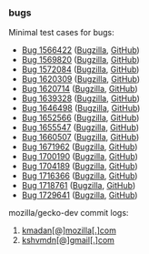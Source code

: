 ### bugs

Minimal test cases for bugs:

- [Bug 1566422](1566422) ([Bugzilla](https://bugzilla.mozilla.org/show_bug.cgi?id=1566422), [GitHub](https://github.com/kashav/bugs/tree/master/1566422))
- [Bug 1569820](1569820) ([Bugzilla](https://bugzilla.mozilla.org/show_bug.cgi?id=1569820), [GitHub](https://github.com/kashav/bugs/tree/master/1569820))
- [Bug 1572084](1572084) ([Bugzilla](https://bugzilla.mozilla.org/show_bug.cgi?id=1572084), [GitHub](https://github.com/kashav/bugs/tree/master/1572084))
- [Bug 1620309](1620309) ([Bugzilla](https://bugzilla.mozilla.org/show_bug.cgi?id=1620309), [GitHub](https://github.com/kashav/bugs/tree/master/1620309))
- [Bug 1620714](1620714) ([Bugzilla](https://bugzilla.mozilla.org/show_bug.cgi?id=1620714), [GitHub](https://github.com/kashav/bugs/tree/master/1620714))
- [Bug 1639328](1639328) ([Bugzilla](https://bugzilla.mozilla.org/show_bug.cgi?id=1639328), [GitHub](https://github.com/kashav/bugs/tree/master/1639328))
- [Bug 1646498](1646498) ([Bugzilla](https://bugzilla.mozilla.org/show_bug.cgi?id=1646498), [GitHub](https://github.com/kashav/bugs/tree/master/1646498))
- [Bug 1652566](1652566) ([Bugzilla](https://bugzilla.mozilla.org/show_bug.cgi?id=1652566), [GitHub](https://github.com/kashav/bugs/tree/master/1652566))
- [Bug 1655547](1655547) ([Bugzilla](https://bugzilla.mozilla.org/show_bug.cgi?id=1655547), [GitHub](https://github.com/kashav/bugs/tree/master/1655547))
- [Bug 1660507](1660507) ([Bugzilla](https://bugzilla.mozilla.org/show_bug.cgi?id=1660507), [GitHub](https://github.com/kashav/bugs/tree/master/1660507))
- [Bug 1671962](1671962) ([Bugzilla](https://bugzilla.mozilla.org/show_bug.cgi?id=1671962), [GitHub](https://github.com/kashav/bugs/tree/master/1671962))
- [Bug 1700190](1700190) ([Bugzilla](https://bugzilla.mozilla.org/show_bug.cgi?id=1700190), [GitHub](https://github.com/kashav/bugs/tree/master/1700190))
- [Bug 1704189](1704189) ([Bugzilla](https://bugzilla.mozilla.org/show_bug.cgi?id=1704189), [GitHub](https://github.com/kashav/bugs/tree/master/1704189))
- [Bug 1716366](1716366) ([Bugzilla](https://bugzilla.mozilla.org/show_bug.cgi?id=1716366), [GitHub](https://github.com/kashav/bugs/tree/master/1716366))
- [Bug 1718761](1718761) ([Bugzilla](https://bugzilla.mozilla.org/show_bug.cgi?id=1718761), [GitHub](https://github.com/kashav/bugs/tree/master/1718761))
- [Bug 1729641](1729641) ([Bugzilla](https://bugzilla.mozilla.org/show_bug.cgi?id=1729641), [GitHub](https://github.com/kashav/bugs/tree/master/1729641))

mozilla/gecko-dev commit logs:

1. [kmadan[@]mozilla[.]com](https://github.com/mozilla/gecko-dev/commits?author=kmadan@mozilla.com)
2. [kshvmdn[@]gmail[.]com](https://github.com/mozilla/gecko-dev/commits?author=kshvmdn@gmail.com)
